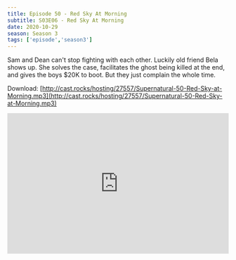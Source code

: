 ```yaml
---
title: Episode 50 - Red Sky At Morning
subtitle: S03E06 - Red Sky At Morning
date: 2020-10-29
season: Season 3
tags: ['episode','season3']
---
```


Sam and Dean can't stop fighting with each other.  Luckily old friend Bela shows up.  She solves the case, facilitates the ghost being killed at the end, and gives the boys $20K to boot.  But they just complain the whole time.

Download: [http://cast.rocks/hosting/27557/Supernatural-50-Red-Sky-at-Morning.mp3](http://cast.rocks/hosting/27557/Supernatural-50-Red-Sky-at-Morning.mp3)

<iframe src="https://cast.rocks/player/27557/Supernatural-50-Red-Sky-at-Morning.mp3?episodeTitle=Episode%2050%20-%20Red%20Sky%20at%20Morning&podcastTitle=Couple%20of%20Idjits&episodeDate=October%2029th%2C%202020&imageURL=https%3A%2F%2Fcast.rocks%2Fhosting%2F27557%2Ffeeds%2FCAURZ.jpg" style="border: none; min-height: 265px; max-height: 320px; max-width: 558px; min-width: 270px; width: 100%; height: 100%;" scrollbars="no"></iframe>
